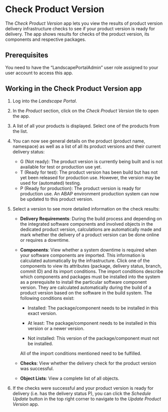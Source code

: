 <!-- loio0da158a663c2431099e9ea1b3cec6e9a -->

# Check Product Version

The *Check Product Version* app lets you view the results of product version delivery infrastructure checks to see if your product version is ready for delivery. The app shows results for checks of the product version, its components and respective packages.



<a name="loio0da158a663c2431099e9ea1b3cec6e9a__section_umt_xqz_1tb"/>

## Prerequisites

You need to have the “LandscapePortalAdmin” user role assigned to your user account to access this app.



<a name="loio0da158a663c2431099e9ea1b3cec6e9a__section_vzk_yqz_1tb"/>

## Working in the Check Product Version app

1.  Log into the *Landscape Portal*.

2.  In the *Product* section, click on the *Check Product Version* tile to open the app.

3.  A list of all your products is displayed. Select one of the products from the list.

4.  You can now see general details on the product \(product name, namespace\) as well as a list of all its product versions and their current delivery status:

    -   G \(Not ready\): The product version is currently being built and is not available for test or production use yet.
    -   T \(Ready for test\): The product version has been build but has not yet been released for production use. However, the version may be used for \(automated\) testing.
    -   P \(Ready for production\): The product version is ready for production use. An ABAP environment production system can now be updated to this product version.

5.  Select a version to see more detailed information on the check results:

    -   **Delivery Requirements**: During the build process and depending on the integrated software components and involved objects in the dedicated product version, calculations are automatically made and mark whether the delivery of a product version can be done online or requires a downtime.
    -   **Components**: View whether a system downtime is required when your software components are imported. This information is calculated automatically by the infrastructure. Click one of the components to view its attributes \(package, delivery status, branch, commit ID\) and its import conditions. The import conditions describe which components and packages must be installed into the system as a prerequisite to install the particular software component version. They are calculated automatically during the build of a product version based on the software in the build system. The following conditions exist:

        -   Installed: The package/component needs to be installed in this exact version.

        -   At least: The package/component needs to be installed in this version or a newer version.

        -   Not installed: This version of the package/component must not be installed.


        All of the import conditions mentioned need to be fulfilled.

    -   **Checks**: View whether the delivery check for the product version was successful.
    -   **Object Lists**: View a complete list of all objects.

6.  If the checks were successful and your product version is ready for delivery \(i.e. has the delivery status P\), you can click the *Schedule Update* button in the top right corner to navigate to the *Update Product Version* app.



